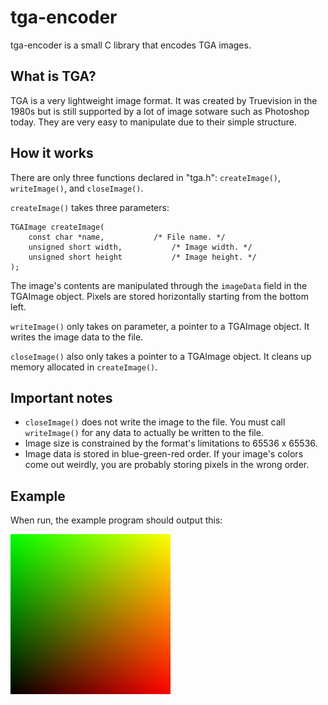 # tga-encoder

tga-encoder is a small C library that encodes TGA images.

## What is TGA?

TGA is a very lightweight image format. It was created by Truevision in the 1980s but is still supported by a lot of image sotware such as Photoshop today. They are very easy to manipulate due to their simple structure.

## How it works

There are only three functions declared in "tga.h": `createImage()`, `writeImage()`, and `closeImage()`.

`createImage()` takes three parameters:

```
TGAImage createImage(
	const char *name,			/* File name. */
	unsigned short width,			/* Image width. */
	unsigned short height			/* Image height. */
);
```

The image's contents are manipulated through the `imageData` field in the TGAImage object. Pixels are stored horizontally starting from the bottom left.

`writeImage()` only takes on parameter, a pointer to a TGAImage object. It writes the image data to the file.

`closeImage()` also only takes a pointer to a TGAImage object. It cleans up memory allocated in `createImage()`.

## Important notes
- `closeImage()` does not write the image to the file. You must call `writeImage()` for any data to actually be written to the file.
- Image size is constrained by the format's limitations to 65536 x 65536.
- Image data is stored in blue-green-red order. If your image's colors come out weirdly, you are probably storing pixels in the wrong order.

## Example
When run, the example program should output this:

![image](https://github.com/adrian154/tga-encoder/blob/master/example.png)
